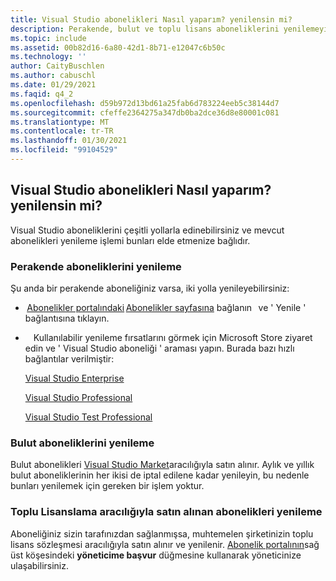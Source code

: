```yaml
---
title: Visual Studio abonelikleri Nasıl yaparım? yenilensin mi?
description: Perakende, bulut ve toplu lisans aboneliklerini yenilemeyi öğrenin
ms.topic: include
ms.assetid: 00b82d16-6a80-42d1-8b71-e12047c6b50c
ms.technology: ''
author: CaityBuschlen
ms.author: cabuschl
ms.date: 01/29/2021
ms.faqid: q4_2
ms.openlocfilehash: d59b972d13bd61a25fab6d783224eeb5c38144d7
ms.sourcegitcommit: cfeffe2364275a347db0ba2dce36d8e80001c081
ms.translationtype: MT
ms.contentlocale: tr-TR
ms.lasthandoff: 01/30/2021
ms.locfileid: "99104529"
---
```

## <a name="how-do-i-renew-visual-studio-subscriptions"></a>Visual Studio abonelikleri Nasıl yaparım? yenilensin mi? 

Visual Studio aboneliklerini çeşitli yollarla edinebilirsiniz ve mevcut abonelikleri yenileme işlemi bunları elde etmenize bağlıdır.

### <a name="how-to-renew-retail-subscriptions"></a>Perakende aboneliklerini yenileme 

Şu anda bir perakende aboneliğiniz varsa, iki yolla yenileyebilirsiniz: 

-  [Abonelikler portalındaki](https://my.visualstudio.com/benefits) [Abonelikler sayfasına](https://my.visualstudio.com/subscriptions) bağlanın   ve ' Yenile ' bağlantısına tıklayın. 
-  [](https://www.microsoft.com/store)   Kullanılabilir yenileme fırsatlarını görmek için Microsoft Store ziyaret edin ve ' Visual Studio aboneliği ' araması yapın. Burada bazı hızlı bağlantılar verilmiştir: 


    [Visual Studio Enterprise](https://www.microsoft.com/p/visual-studio-enterprise-subscription/dg7gmgf0dst4?activetab=pivot%3aoverviewtab) 

    [Visual Studio Professional](https://www.microsoft.com/p/visual-studio-professional-subscription/dg7gmgf0dst3?activetab=pivot%3aoverviewtab)

    [Visual Studio Test Professional](https://www.microsoft.com/p/visual-studio-test-professional-subscription/dg7gmgf0dst6?activetab=pivot%3aoverviewtab) 


### <a name="how-to-renew-cloud-subscriptions"></a>Bulut aboneliklerini yenileme
Bulut abonelikleri [Visual Studio Market](https://marketplace.visualstudio.com/)aracılığıyla satın alınır.  Aylık ve yıllık bulut aboneliklerinin her ikisi de iptal edilene kadar yenileyin, bu nedenle bunları yenilemek için gereken bir işlem yoktur.

### <a name="how-to-renew-subscriptions-purchased-through-volume-licensing"></a>Toplu Lisanslama aracılığıyla satın alınan abonelikleri yenileme
Aboneliğiniz sizin tarafınızdan sağlanmışsa, muhtemelen şirketinizin toplu lisans sözleşmesi aracılığıyla satın alınır ve yenilenir.  [Abonelik portalının](https://my.visualstudio.com/benefits)sağ üst köşesindeki **yöneticime başvur** düğmesine kullanarak yöneticinize ulaşabilirsiniz.
